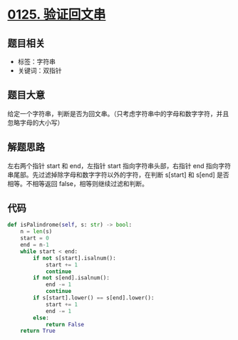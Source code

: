 # [0125. 验证回文串](https://leetcode-cn.com/problems/valid-palindrome/)

## 题目相关

- 标签：字符串
- 关键词：双指针

## 题目大意

给定一个字符串，判断是否为回文串。（只考虑字符串中的字母和数字字符，并且忽略字母的大小写）

## 解题思路

左右两个指针 start 和 end，左指针 start 指向字符串头部，右指针 end 指向字符串尾部。先过滤掉除字母和数字字符以外的字符，在判断 s[start] 和 s[end] 是否相等。不相等返回 false，相等则继续过滤和判断。

## 代码

```Python
def isPalindrome(self, s: str) -> bool:
    n = len(s)
    start = 0
    end = n-1
    while start < end:
        if not s[start].isalnum():
            start += 1
            continue
        if not s[end].isalnum():
            end -= 1
            continue
        if s[start].lower() == s[end].lower():
            start += 1
            end -= 1
        else:
            return False
    return True
```

